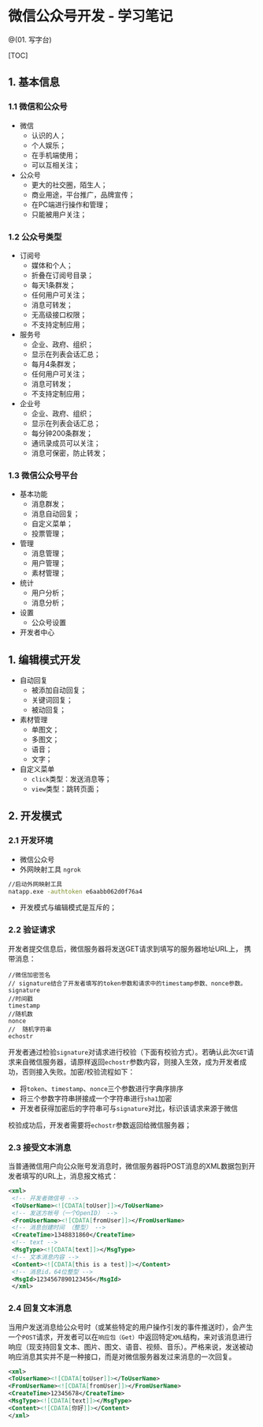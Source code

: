 # 微信公众号开发 - 学习笔记
@(01. 写字台)

[TOC]

## 1. 基本信息
### 1.1 微信和公众号
- 微信
	- 认识的人；
	- 个人娱乐；
	- 在手机端使用；
	- 可以互相关注；
- 公众号
	- 更大的社交圈，陌生人；
	- 商业用途，平台推广，品牌宣传；
	- 在PC端进行操作和管理；
	- 只能被用户关注；

### 1.2 公众号类型
- 订阅号
	- 媒体和个人；
	- 折叠在订阅号目录；
	- 每天1条群发；
	- 任何用户可关注；
	- 消息可转发；
	- 无高级接口权限；
	- 不支持定制应用；
- 服务号
	- 企业、政府、组织；
	- 显示在列表会话汇总；
	- 每月4条群发；
	- 任何用户可关注；
	- 消息可转发；
	- 不支持定制应用；
- 企业号
	- 企业、政府、组织；
	- 显示在列表会话汇总；
	- 每分钟200条群发；
	- 通讯录成员可以关注；
	- 消息可保密，防止转发；

### 1.3 微信公众号平台
- 基本功能
	- 消息群发；
	- 消息自动回复；
	- 自定义菜单；
	- 投票管理；
- 管理
	- 消息管理；
	- 用户管理；
	- 素材管理；
- 统计
	- 用户分析；
	- 消息分析；
- 设置
	- 公众号设置
- 开发者中心

## 1. 编辑模式开发
- 自动回复
	- 被添加自动回复；
	- 关键词回复；
	- 被动回复；
- 素材管理
	- 单图文；
	- 多图文；
	- 语音；
	- 文字；
- 自定义菜单
	- `click`类型：发送消息等；
	- `view`类型：跳转页面；

## 2. 开发模式
### 2.1 开发环境
- 微信公众号
- 外网映射工具 `ngrok`
``` bash
//启动外网映射工具
natapp.exe -authtoken e6aabb062d0f76a4
```

- 开发模式与编辑模式是互斥的；

### 2.2 验证请求
开发者提交信息后，微信服务器将发送GET请求到填写的服务器地址URL上， 携带消息：
```
//微信加密签名
// signature结合了开发者填写的token参数和请求中的timestamp参数、nonce参数。
signature	
//时间戳
timestamp	
//随机数
nonce
//	随机字符串
echostr	
```
开发者通过检验`signature`对请求进行校验（下面有校验方式）。若确认此次`GET`请求来自微信服务器，请原样返回`echostr`参数内容，则接入生效，成为开发者成功，否则接入失败。加密/校验流程如下：
- 将`token`、`timestamp`、`nonce`三个参数进行字典序排序
- 将三个参数字符串拼接成一个字符串进行`sha1`加密
- 开发者获得加密后的字符串可与`signature`对比，标识该请求来源于微信

校验成功后，开发者需要将`echostr`参数返回给微信服务器；

### 2.3 接受文本消息
当普通微信用户向公众账号发消息时，微信服务器将POST消息的XML数据包到开发者填写的URL上，消息报文格式：
``` xml
<xml>
 <!-- 开发者微信号 -->
 <ToUserName><![CDATA[toUser]]></ToUserName>
 <!-- 发送方帐号（一个OpenID） -->
 <FromUserName><![CDATA[fromUser]]></FromUserName>
 <!-- 消息创建时间 （整型） -->
 <CreateTime>1348831860</CreateTime>
 <!-- text -->
 <MsgType><![CDATA[text]]></MsgType>
 <!-- 文本消息内容 -->
 <Content><![CDATA[this is a test]]></Content>
 <!-- 消息id，64位整型 -->
 <MsgId>1234567890123456</MsgId>
 </xml>
```


### 2.4 回复文本消息
当用户发送消息给公众号时（或某些特定的用户操作引发的事件推送时），会产生一个`POST`请求，开发者可以在`响应包（Get）`中返回特定`XML`结构，来对该消息进行响应（现支持回复文本、图片、图文、语音、视频、音乐）。严格来说，发送被动响应消息其实并不是一种接口，而是对微信服务器发过来消息的一次回复。
``` xml
<xml>
<ToUserName><![CDATA[toUser]]></ToUserName>
<FromUserName><![CDATA[fromUser]]></FromUserName>
<CreateTime>12345678</CreateTime>
<MsgType><![CDATA[text]]></MsgType>
<Content><![CDATA[你好]]></Content>
</xml>
```